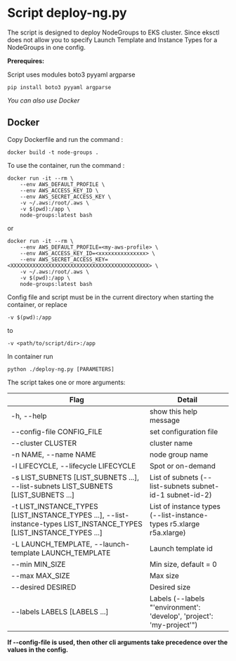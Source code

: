 # Script deploy-ng.py

The script is designed to deploy NodeGroups to EKS cluster. 
Since eksctl does not allow you to specify Launch Template and
Instance Types for a NodeGroups in one config.

**Prerequires:**

Script uses modules boto3 pyyaml argparse

`pip install boto3 pyyaml argparse`

_You can also use Docker_

## Docker

Copy Dockerfile and run the command :

`docker build -t node-groups .`

To use the container, run the command :

```
docker run -it --rm \
    --env AWS_DEFAULT_PROFILE \
    --env AWS_ACCESS_KEY_ID \
    --env AWS_SECRET_ACCESS_KEY \
    -v ~/.aws:/root/.aws \
    -v $(pwd):/app \
    node-groups:latest bash
```
or
````
docker run -it --rm \
    --env AWS_DEFAULT_PROFILE=<my-aws-profile> \
    --env AWS_ACCESS_KEY_ID=<xxxxxxxxxxxxxxx> \
    --env AWS_SECRET_ACCESS_KEY=<XXXXXXXXXXXXXXXXXXXXXXXXXXXXXXXXXXXXXXXXXXXX> \
    -v ~/.aws:/root/.aws \
    -v $(pwd):/app \
    node-groups:latest bash
````

Config file and script must be in the current directory when starting the container, or replace

`-v $(pwd):/app`

to 

`-v <path/to/script/dir>:/app`

In container run 

`python ./deploy-ng.py [PARAMETERS]`


The script takes one or more arguments:

Flag | Detail
-----|--------------------------------------------------------------------
-h, --help | show this help message
--config-file CONFIG_FILE | set configuration file
--cluster CLUSTER | cluster name
-n NAME, --name NAME | node group name
-l LIFECYCLE, --lifecycle LIFECYCLE | Spot or on-demand
-s LIST_SUBNETS [LIST_SUBNETS ...], --list-subnets LIST_SUBNETS [LIST_SUBNETS ...] | List of subnets (--list-subnets subnet-id-1 subnet-id-2)
-t LIST_INSTANCE_TYPES [LIST_INSTANCE_TYPES ...], --list-instance-types LIST_INSTANCE_TYPES [LIST_INSTANCE_TYPES ...] | List of instance types (--list-instance-types r5.xlarge r5a.xlarge)
-L LAUNCH_TEMPLATE, --launch-template LAUNCH_TEMPLATE  | Launch template id
--min MIN_SIZE    |    Min size, default = 0
--max MAX_SIZE    |   Max size
--desired DESIRED  |   Desired size
--labels LABELS [LABELS ...] | Labels (--labels "'environment': 'develop', 'project': 'my-project'")


**If --config-file is used, then other cli arguments take precedence over the values in the config.**



